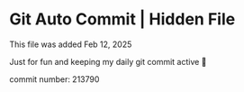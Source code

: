 # Git Auto Commit | Hidden File

This file was added Feb 12, 2025

Just for fun and keeping my daily git commit active 🤪

commit number: 213790
